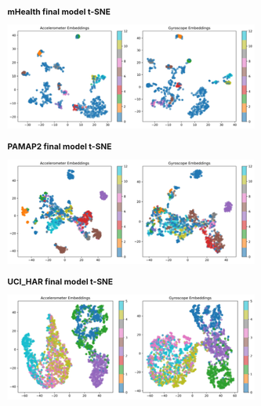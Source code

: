 ### mHealth final model t-SNE
<img src="./mHealth/embedding_analysis_final/tsne_visualization.jpg">

### PAMAP2 final model t-SNE
<img src="./PAMAP2/embedding_analysis_final/tsne_visualization.jpg">

### UCI_HAR final model t-SNE
<img src="./UCI_HAR/embedding_analysis_final/tsne_visualization.jpg">